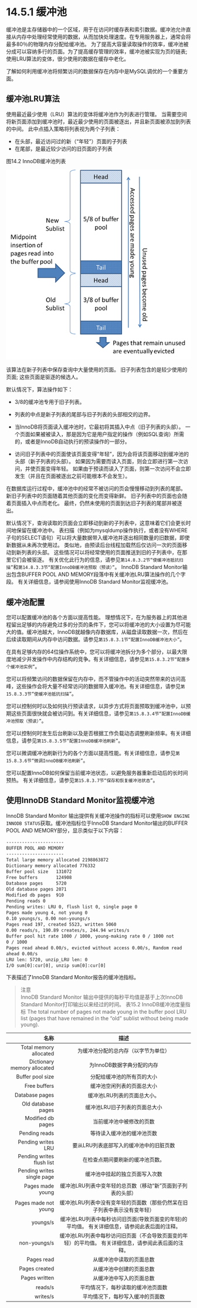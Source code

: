# 14.5.1  缓冲池
缓冲池是主存储器中的一个区域，用于在访问时缓存表和索引数据。缓冲池允许直接从内存中处理经常使用的数据，从而加快处理速度。在专用服务器上，通常会将最多80％的物理内存分配给缓冲池。
为了提高大容量读取操作的效率，缓冲池被分成可以容纳多行的页面。为了提高缓存管理的效率，缓冲池被实现为页的链表;使用LRU算法的变体，很少使用的数据在缓存中老化。

了解如何利用缓冲池将频繁访问的数据保存在内存中是MySQL调优的一个重要方面。

## 缓冲池LRU算法
使用最近最少使用（LRU）算法的变体将缓冲池作为列表进行管理。 当需要空间将新页面添加到缓冲池时，最近最少使用的页面被逐出，并且新页面被添加到列表的中间。 此中点插入策略将列表视为两个子列表：
* 在头部，最近访问过的新（“年轻”）页面的子列表
* 在尾部，是最近较少访问的旧页面的子列表


图14.2 InnoDB缓冲池列表

![缓存池列表](../images/innodb-buffer-pool-list.png)

该算法在新子列表中保存查询中大量使用的页面。 旧子列表包含的是较少使用的页面; 这些页面是驱逐的候选人。

默认情况下，算法操作如下：

* 3/8的缓冲池专用于旧子列表。

* 列表的中点是新子列表的尾部与旧子列表的头部相交的边界。

* 当InnoDB将页面读入缓冲池时，它最初将其插入中点（旧子列表的头部）。 一个页面如果被被读入，那是因为它是用户指定的操作（例如SQL查询）所需的，或者是InnoDB自动执行的预读操作的一部分。
* 访问旧子列表中的页面使该页面变得“年轻”，因为会将该页面移动到缓冲池的头部（新子列表的头部）。 如果因为需要而读入页面，则会立即进行第一次访问，并使页面变得年轻。 如果由于预读而读入了页面，则第一次访问不会立即发生（并且在页面被逐出之前可能根本不会发生）。

在数据库运行过程中，缓冲池中的经常不被访问的页会慢慢移动到列表的尾部。 新旧子列表中的页面随着其他页面的变化而变得新鲜。 旧子列表中的页面也会随着页面插入中点而老化。 最终，仍然未使用的页面到达旧子列表的尾部并被逐出。

默认情况下，查询读取的页面会立即移动到新的子列表中，这意味着它们会更长时间地保留在缓冲池中。 表扫描（例如为mysqldump操作执行，或者没有WHERE子句的SELECT语句）可以将大量数据带入缓冲池并逐出相同数量的旧数据，即使新数据从未再次使用过。 类似地，由预读后台线程加载然后仅访问一次的页面移动到新列表的头部。 这些情况可以将经常使用的页面推送到旧的子列表中，在那里它们会被驱逐。 有关优化此行为的信息，请参见`第14.8.3.2节“使缓冲池抵抗扫描”`和`第14.8.3.3节“配置InnoDB缓冲池预取（预读）”`。
InnoDB Standard Monitor输出包含BUFFER POOL AND MEMORY段落中有关缓冲池LRU算法操作的几个字段。 有关详细信息，请参阅使用InnoDB Standard Monitor监视缓冲池。

## 缓冲池配置
您可以配置缓冲池的各个方面以提高性能。
理想情况下，在为服务器上的其他进程留出足够的内存避免过多的分页的条件下，您可以将缓冲池的大小设置为尽可能大的值。缓冲池越大，InnoDB就越像内存数据库，从磁盘读取数据一次，然后在后续读取期间从内存中访问数据。请参见`第15.8.3.1节“配置InnoDB缓冲池大小”`。

在具有足够内存的64位操作系统中，您可以将缓冲池拆分为多个部分，以最大限度地减少并发操作中内存结构的竞争。有关详细信息，请参见`第15.8.3.2节“配置多个缓冲池实例”`。

您可以将频繁访问的数据保留在内存中，而不管操作中的活动突然带来的访问高峰，这些操作会将大量不经常访问的数据带入缓冲池。有关详细信息，请参见`第15.8.3.3节“使缓冲池抵抗扫描”`。

您可以控制何时以及如何执行预读请求，以异步方式将页面预取到缓冲池中，以预期这些页面很快就会被访问到。有关详细信息，请参见`第15.8.3.4节“配置InnoDB缓冲池预取（预读）”`。

您可以控制何时发生后台刷新以及是否根据工作负载动态调整刷新频率。有关详细信息，请参见`第15.8.3.5节“配置InnoDB缓冲池刷新”`。

您可以微调缓冲池刷新行为的各个方面以提高性能。有关详细信息，请参见`第15.8.3.6节“微调InnoDB缓冲池刷新”`。

您可以配置InnoDB如何保留当前缓冲池状态，以避免服务器重新启动后的长时间预热。 有关详细信息，请参见`第15.8.3.7节“保存和恢复缓冲池状态”`。

## 使用InnoDB Standard Monitor监视缓冲池

 InnoDB Standard Monitor 输出提供有关缓冲池操作的指标可以使用`SHOW ENGINE INNODB STATUS`获取。缓冲池指标位于InnoDB Standard Monitor输出的BUFFER POOL AND MEMORY部分，显示类似于以下内容：
 ```
 ----------------------
BUFFER POOL AND MEMORY
----------------------
Total large memory allocated 2198863872
Dictionary memory allocated 776332
Buffer pool size   131072
Free buffers       124908
Database pages     5720
Old database pages 2071
Modified db pages  910
Pending reads 0
Pending writes: LRU 0, flush list 0, single page 0
Pages made young 4, not young 0
0.10 youngs/s, 0.00 non-youngs/s
Pages read 197, created 5523, written 5060
0.00 reads/s, 190.89 creates/s, 244.94 writes/s
Buffer pool hit rate 1000 / 1000, young-making rate 0 / 1000 not
0 / 1000
Pages read ahead 0.00/s, evicted without access 0.00/s, Random read
ahead 0.00/s
LRU len: 5720, unzip_LRU len: 0
I/O sum[0]:cur[0], unzip sum[0]:cur[0]
 ```

下表描述了InnoDB Standard Monitor报告的缓冲池指标。
> 注意<br>
InnoDB Standard Monitor 输出中提供的每秒平均值是基于上次InnoDB Standard Monitor打印输出以来经过的时间。
表15.2 InnoDB缓冲池度量指标
The total number of pages not made young in the buffer pool LRU list (pages that have remained in the “old” sublist without being made young).

|名称|描述|
|--:|:--:|
|Total memory allocated|为缓冲池分配的总内存（以字节为单位）|
|Dictionary memory allocated|为InnoDB数据字典分配的内存|
|Buffer pool size|分配给缓冲池的所有页的大小|
|Free buffers|缓冲池空闲列表的页面总大小|
|Database pages|缓冲池LRU列表的页面总大小。|
|Old database pages|缓冲池LRU旧子列表的页面总大小|
|Modified db pages|当前缓冲池中被修改的页数|
|Pending reads|等待读入缓冲池的缓冲池页数|
|Pending writes LRU|要从LRU列表底部写入的缓冲池中的旧脏页数|
|Pending writes flush list|在检查点期间要刷新的缓冲池页数。|
|Pending writes single page|缓冲池中挂起的独立页面写入次数|
|Pages made young|缓冲池LRU列表中变年轻的总页数（移动“新”页面到子列表的头部）|
|Pages made not young|缓冲池LRU列表中没有变年轻的页面数（那些仍然呆在旧子列表中表示没有变年轻）|
|youngs/s|缓冲池LRU列表中每秒访问旧页面(导致页面变的年轻)的平均值。 有关详细信息，请参阅此表后面的注释。|
|non-youngs/s|缓冲池LRU列表中每秒访问旧页面（不会导致页面变的年轻）的平均值。 有关详细信息，请参阅此表后面的注释。|
|Pages read|从缓冲池中读取的页面总数|
|Pages created|从缓冲池中创建的页面总数|
|Pages written|从缓冲池中写入的页面总数|
|reads/s|平均情况下，每秒读取的缓冲池页面数|
|writes/s|平均情况下，每秒写入缓冲的页面数|



